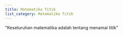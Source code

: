 ```yaml
---
title: Matematika Titik
list_category: Matematika Titik
---
```


"Keseluruhan matematika adalah tentang menamai titik"